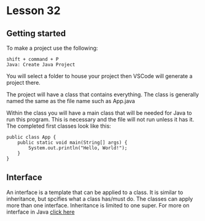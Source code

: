 # Lesson 32

## Getting started
To make a project use the following:

```
shift + command + P
Java: Create Java Project
```

You will select a folder to house your project then VSCode will generate a project there.

The project will have a class that contains everything. The class is generally named the same as the file name such as App.java

Within the class you will have a main class that will be needed for Java to run this program. This is necessary and the file will not run unless it has it. The completed first classes look like this:

```
public class App {
    public static void main(String[] args) {
        System.out.println("Hello, World!");
    }
}
```

## Interface
An interface is a template that can be applied to a class. It is similar to inheritance, but spcifies what a class has/must do. The classes can apply more than one interface. Inheritance is limited to one super. For more on interface in Java <a href="https://docs.oracle.com/javase/tutorial/java/IandI/createinterface.html">click here</a>